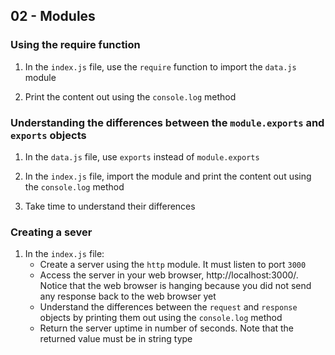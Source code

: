 ## 02 - Modules

### Using the require function

1. In the `index.js` file, use the `require` function to import the `data.js` module

2. Print the content out using the `console.log` method

### Understanding the differences between the `module.exports` and `exports` objects

1. In the `data.js` file, use `exports` instead of `module.exports`

2. In the `index.js` file, import the module and print the content out using the `console.log` method

3. Take time to understand their differences

### Creating a sever 

1. In the `index.js` file:
   - Create a server using the `http` module. It must listen to port `3000`
   - Access the server in your web browser, http://localhost:3000/. Notice that the web browser is hanging because you did not send any response back to the web browser yet
   - Understand the differences between the `request` and `response` objects by printing them out using the `console.log` method
   - Return the server uptime in number of seconds. Note that the returned value must be in string type

